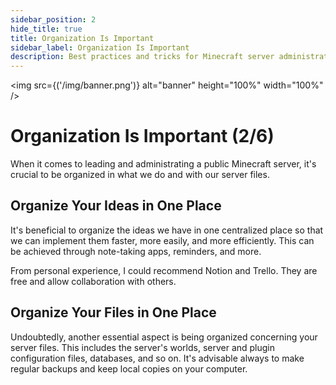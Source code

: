 ```yaml
---
sidebar_position: 2
hide_title: true
title: Organization Is Important
sidebar_label: Organization Is Important
description: Best practices and tricks for Minecraft server administration - Organization Is Important
---
```


<img src={('/img/banner.png')} alt="banner" height="100%" width="100%" />

<div class="text--center">
<h1>Organization Is Important (2/6)</h1>
</div>

When it comes to leading and administrating a public Minecraft server, it's crucial to be organized in what we do and with our server files.

## Organize Your Ideas in One Place
It's beneficial to organize the ideas we have in one centralized place so that we can implement them faster, more easily, and more efficiently. This can be achieved through note-taking apps, reminders, and more.

From personal experience, I could recommend Notion and Trello. They are free and allow collaboration with others.

## Organize Your Files in One Place
Undoubtedly, another essential aspect is being organized concerning your server files. This includes the server's worlds, server and plugin configuration files, databases, and so on. It's advisable always to make regular backups and keep local copies on your computer.